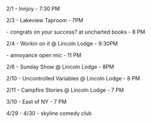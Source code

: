 2/1 - Innjoy - 7:30 PM

2/3 - Lakeview Taproom - 7PM
 
\- congrats on your success? at uncharted books - 8 PM

2/4 - Workin on it @ Lincoln Lodge - 9:30PM

\- annoyance open mic - 11 PM

2/6 - Sunday Show @ Lincoln Lodge - 8PM

2/10 - Uncontrolled Variables @ Lincoln Lodge - 8 PM

2/11 - Campfire Stories @ Lincoln Lodge - 7 PM

3/10 - East of NY - 7 PM

4/29 - 4/30 - skyline comedy club 
